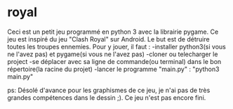 # royal
Ceci est un petit jeu programmé en python 3 avec la librairie pygame.
Ce jeu est inspiré du jeu "Clash Royal" sur Android.
Le but est de détruire toutes les troupes ennemies.
Pour y jouer, il faut :
 -installer python3(si vous ne l'avez pas) et pygame(si vous ne l'avez pas)
 -cloner ou telecharger le project
 -se déplacer avec sa ligne de commande(ou terminal) dans le bon répertoire(la racine du projet)
 -lancer le programme "main.py" : "python3 main.py"

ps:
Désolé d'avance pour les graphismes de ce jeu, je n'ai pas de très grandes compétences dans le dessin ;).
Ce jeu n'est pas encore fini.
